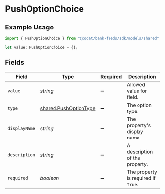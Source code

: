 # PushOptionChoice

## Example Usage

```typescript
import { PushOptionChoice } from "@codat/bank-feeds/sdk/models/shared";

let value: PushOptionChoice = {};
```

## Fields

| Field                                                                 | Type                                                                  | Required                                                              | Description                                                           |
| --------------------------------------------------------------------- | --------------------------------------------------------------------- | --------------------------------------------------------------------- | --------------------------------------------------------------------- |
| `value`                                                               | *string*                                                              | :heavy_minus_sign:                                                    | Allowed value for field.                                              |
| `type`                                                                | [shared.PushOptionType](../../../sdk/models/shared/pushoptiontype.md) | :heavy_minus_sign:                                                    | The option type.                                                      |
| `displayName`                                                         | *string*                                                              | :heavy_minus_sign:                                                    | The property's display name.                                          |
| `description`                                                         | *string*                                                              | :heavy_minus_sign:                                                    | A description of the property.                                        |
| `required`                                                            | *boolean*                                                             | :heavy_minus_sign:                                                    | The property is required if `True`.                                   |